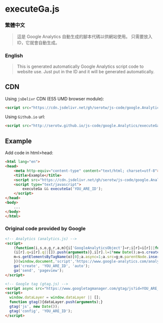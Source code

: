 # executeGa.js

### 繁體中文

> 這是 Google Analytics 自動生成的腳本代碼以供網站使用。
> 只需要放入ID，它就會自動生成。

### English

> This is generated automatically Google Analytics script code to website use.
> Just put in the ID and it will be generated automatically.

## CDN

Using `jsDelivr` CDN (ES5 UMD browser module):

```html
<script src="https://cdn.jsdelivr.net/gh/serotw/js-code/google.Analytics/executeGa.min.js"></script>
```

Using `Github.io` url:

```html
<script src="http://serotw.github.io/js-code/google.Analytics/executeGa.min.js"></script>
```

## Example

Add code in html>head:

```html
<html lang="en">
<head>
	<meta http-equiv="content-type" content="text/html; charset=utf-8">
	<title>Example</title>
	<script src="https://cdn.jsdelivr.net/gh/serotw/js-code/google.Analytics/executeGa.min.js"></script>
	<script type="text/javascript">
		executeGa && executeGa('YOU_ARE_ID');
	</script>
</head>
<body>
	...
</body>
</html>
```

### Original code provided by Google

```html
<!-- Analytics (analytics.js) -->
<script>
	(function(i,s,o,g,r,a,m){i['GoogleAnalyticsObject']=r;i[r]=i[r]||function(){
	(i[r].q=i[r].q||[]).push(arguments)},i[r].l=1*new Date();a=s.createElement(o),
	m=s.getElementsByTagName(o)[0];a.async=1;a.src=g;m.parentNode.insertBefore(a,m)
	})(window,document,'script','https://www.google-analytics.com/analytics.js','ga');
	ga('create', 'YOU_ARE_ID', 'auto');
	ga('send', 'pageview');
</script>

<!-- Google tag (gtag.js) -->
<script async src="https://www.googletagmanager.com/gtag/js?id=YOU_ARE_ID"></script>
<script>
  window.dataLayer = window.dataLayer || [];
  function gtag(){dataLayer.push(arguments);}
  gtag('js', new Date());
  gtag('config', 'YOU_ARE_ID');
</script>
```
